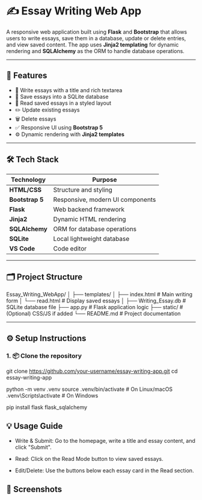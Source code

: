 # ✍️ Essay Writing Web App

A responsive web application built using **Flask** and **Bootstrap** that allows users to write essays, save them in a database, update or delete entries, and view saved content. The app uses **Jinja2 templating** for dynamic rendering and **SQLAlchemy** as the ORM to handle database operations.

---

## 🚀 Features

- 📝 Write essays with a title and rich textarea
- 💾 Save essays into a SQLite database
- 📖 Read saved essays in a styled layout
- ✏️ Update existing essays
- 🗑️ Delete essays
- ✅ Responsive UI using **Bootstrap 5**
- ⚙️ Dynamic rendering with **Jinja2 templates**

---

## 🛠️ Tech Stack

| Technology     | Purpose                         |
|----------------|----------------------------------|
| **HTML/CSS**   | Structure and styling            |
| **Bootstrap 5**| Responsive, modern UI components |
| **Flask**      | Web backend framework            |
| **Jinja2**     | Dynamic HTML rendering           |
| **SQLAlchemy** | ORM for database operations      |
| **SQLite**     | Local lightweight database       |
| **VS Code**    | Code editor                      |

---

## 🗂️ Project Structure

Essay_Writing_WebApp/
│
├── templates/
│ ├── index.html # Main writing form
│ └── read.html # Display saved essays
│
├── Writing_Essay.db # SQLite database file
├── app.py # Flask application logic
├── static/ # (Optional) CSS/JS if added
└── README.md # Project documentation


---

## ⚙️ Setup Instructions

### 1. 📦 Clone the repository

git clone https://github.com/your-username/essay-writing-app.git
cd essay-writing-app

python -m venv .venv
source .venv/bin/activate     # On Linux/macOS
.venv\Scripts\activate        # On Windows

pip install flask flask_sqlalchemy

## 💡 Usage Guide
- Write & Submit: Go to the homepage, write a title and essay content, and click "Submit".

- Read: Click on the Read Mode button to view saved essays.

- Edit/Delete: Use the buttons below each essay card in the Read section.


## 📸 Screenshots
